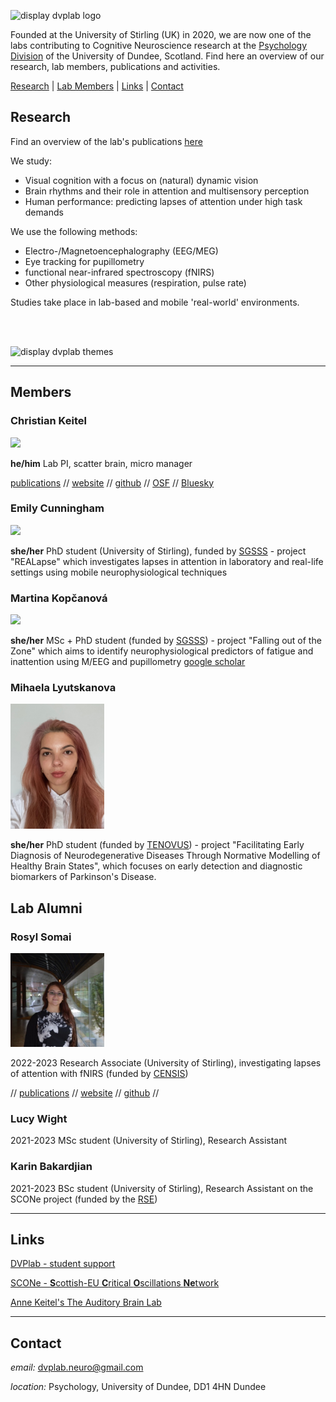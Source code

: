 ![display dvplab logo](/images/logo_s.png)

Founded at the University of Stirling (UK) in 2020, we are now one of the labs contributing to Cognitive Neuroscience research at the [Psychology Division](https://www.dundee.ac.uk/psychology) of the University of Dundee, Scotland. Find here an overview of our research, lab members, publications and activities.

[Research](#research) | [Lab Members](#members) | [Links](#links) | [Contact](#contact)

## Research

Find an overview of the lab's publications [here](https://scholar.google.com/citations?user=TbSdO8cAAAAJ&hl=en)

We study:
- Visual cognition with a focus on (natural) dynamic vision
- Brain rhythms and their role in attention and multisensory perception
- Human performance: predicting lapses of attention under high task demands

We use the following methods:
- Electro-/Magnetoencephalography (EEG/MEG)
- Eye tracking for pupillometry
- functional near-infrared spectroscopy (fNIRS)
- Other physiological measures (respiration, pulse rate)

Studies take place in lab-based and mobile 'real-world' environments.

<br />
<br />

![display dvplab themes](/images/dvplab_themes.png)

---

## Members

### Christian Keitel

<img src="https://raw.githubusercontent.com/keiCetel/dvplab.github.io/master/images/ck_profile_pic.jpg" width="150">

**he/him** Lab PI, scatter brain, micro manager

[publications](https://scholar.google.com/citations?user=hTkSbg8AAAAJ&hl=en>publications) // [website](https://keitelscience.com) // [github](https://github.com/keiCetel) // [OSF](https://osf.io/hktsc/) // [Bluesky](https://bsky.app/profile/ckeitelsci.bsky.social)

### Emily Cunningham

<img src = "https://raw.githubusercontent.com/keiCetel/dvplab.github.io/master/images/ec_profile_pic.jpg" width = "120">

**she/her** PhD student (University of Stirling), funded by [SGSSS](https://www.sgsss.ac.uk/) - project "REALapse" which investigates lapses in attention in laboratory and real-life settings using mobile neurophysiological techniques

### Martina Kopčanová

<img src = "https://raw.githubusercontent.com/keiCetel/dvplab.github.io/master/images/mk_profile_pic.jpg" width = "150">

**she/her** MSc + PhD student (funded by [SGSSS](https://www.sgsss.ac.uk/)) - project "Falling out of the Zone" which aims to identify neurophysiological predictors of fatigue and inattention using M/EEG and pupillometry
[google scholar](https://scholar.google.com/citations?hl=en&user=LqxZj98AAAAJ) 

### Mihaela Lyutskanova

<img src = "https://raw.githubusercontent.com/keiCetel/dvplab.github.io/mlyutskanova-patch-1/images/ML_profile_pic.jpg" width = "150">

**she/her** PhD student (funded by [TENOVUS](https://tenovus-scotland.org.uk/)) - project "Facilitating Early Diagnosis of Neurodegenerative Diseases Through Normative Modelling of Healthy Brain States", which focuses on early detection and diagnostic biomarkers of Parkinson's Disease.

## Lab Alumni

### Rosyl Somai

<img src="https://raw.githubusercontent.com/RosylSomai/dvplab.github.ioRS/master/images/linkedinProfilePic.jpg" width="150">

2022-2023 Research Associate (University of Stirling), investigating lapses of attention with fNIRS (funded by [CENSIS](https://censis.org.uk/))

// [publications](https://scholar.google.com/citations?hl=nl&user=GJLoxcEAAAAJ) // [website](https://rosylsomai.com) // [github](https://github.com/RosylSomai) //

### Lucy Wight

2021-2023 MSc student (University of Stirling), Research Assistant

### Karin Bakardjian

2021-2023 BSc student (University of Stirling), Research Assistant on the SCONe project (funded by the [RSE](https://rse.org.uk/))

---

## Links

[DVPlab - student support](https://dvplab.wordpress.com/)

[SCONe - **S**cottish-EU **C**ritical **O**scillations **Ne**twork](https://scone.stir.ac.uk/)

[Anne Keitel's The Auditory Brain Lab](https://keitelscience.com/annes-lab/)

---

## Contact

_email:_ [dvplab.neuro@gmail.com](mailto:dvplab.neuro@gmail.com)

_location:_ Psychology, University of Dundee, DD1 4HN Dundee
